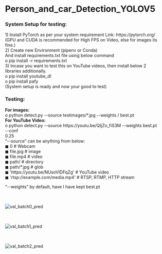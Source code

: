# Person_and_car_Detection_YOLOV5

<h3><b>System Setup for testing:</h3></b>
1) Install PyTorch as per your system requirement
Link: https://pytorch.org/ <br>
(GPU and CUDA is recommended for High FPS on Video, else for images its fine.)<br>
2) Create new Environment (pipenv or Conda)<br>
And install requirements.txt file using below command<br>
o pip install -r requirements.txt<br>
3) Incase you want to test this on YouTube videos, then install below 2 libraries additionally.<br>
o pip install youtube_dl<br>
o pip install pafy<br>
(System setup is ready and now your good to test)<br>

<h3><b>Testing:</b></h3>
<b>For images:</b> <br>
o python detect.py --source testimages/*.jpg --weights / best.pt<br>
<b>For YouTube Video: </b><br>
o python detect.py --source https://youtu.be/QIjZn_fiS3M --weights best.pt --conf <br>
0.25<br>
“--source” can be anything from below:<br>
◼ 0 # Webcam<br>
◼ file.jpg # image <br>
◼ file.mp4 # video<br>
◼ path/ # directory<br>
◼ path/*.jpg # glob<br>
◼ 'https://youtu.be/NUsoVlDFqZg' # YouTube video<br>
◼ 'rtsp://example.com/media.mp4' # RTSP, RTMP, HTTP stream<br>

“--weights”  by default, have I have kept best.pt <br>

<br><br>
![val_batch0_pred](https://user-images.githubusercontent.com/13836633/126869875-ba908b4b-96a9-449b-8582-31188483353c.jpg)

<br><br>
![val_batch1_pred](https://user-images.githubusercontent.com/13836633/126869878-88287525-a246-43c1-991e-3c8bd5ce40ce.jpg)

<br><br>
![val_batch2_pred](https://user-images.githubusercontent.com/13836633/126869881-ac9ed973-ea31-4cd9-acfc-274db3be0d36.jpg)
